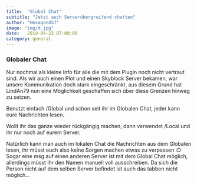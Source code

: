 ```yaml
---
title:  "Global Chat"
subtitle: "Jetzt auch Serverübergreifend chatten"
author: "Hexagon457"
image: "img/d.jpg"
date:   2019-04-22 07:00:00
category: general
---
```


### Globaler Chat
Nur nochmal als kleine Info für alle die mit dem Plugin noch nicht vertraut sind. Als wir auch einen Plot und einen Skyblock Server bekamen, war unsere Kommunikation doch stark eingeschränkt, aus diesem Grund hat LindAn79 nun eine Möglichkeit geschaffen sich über diese Grenzen hinweg zu setzen.

Benutzt einfach /Global und schon seit ihr im Globalen Chat, jeder kann eure Nachrichten lesen.

Wollt ihr das ganze wieder rückgängig machen, dann verwendet /Local und ihr nur noch auf eurem Server.

Natürlich kann man auch im lokalen Chat die Nachrichten aus dem Globalen lesen, ihr müsst euch also keine Sorgen machen etwas zu verpassen :D Sogar eine msg auf einen anderen Server ist mit dem Global Chat möglich, allerdings müsst ihr den Namen manuell voll ausschreiben. Da sich die Person nicht auf dem selben Server befindet ist auch das tabben nicht möglich...